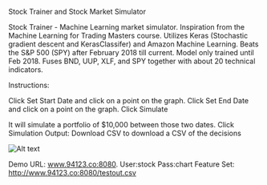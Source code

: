 Stock Trainer and Stock Market Simulator

Stock Trainer - Machine Learning market simulator. Inspiration from the Machine Learning for Trading Masters course. Utilizes Keras (Stochastic gradient descent and KerasClassifer) and Amazon Machine Learning. Beats the S&P 500 (SPY) after February 2018 till current. Model only trained until Feb 2018. Fuses BND, UUP, XLF, and SPY together with about 20 technical indicators. 

Instructions:

Click Set Start Date and click on a point on the graph. 
Click Set End Date and click on a point on the graph. 
Click Simulate

It will simulate a portfolio of $10,000 between those two dates. 
Click Simulation Output: Download CSV to download a CSV of the decisions

![Alt text](https://raw.githubusercontent.com/dev-dude/stock-trainer/feature/use-2-models-for-simulation-new/simulator_dashboard.png?raw=true "Stock Trainer Dashboard")




Demo URL: www.94123.co:8080. User:stock Pass:chart
Feature Set: http://www.94123.co:8080/testout.csv
